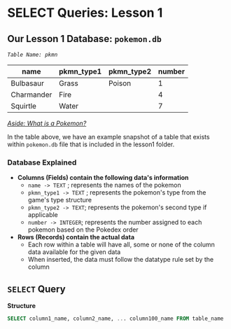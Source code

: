 # SELECT Queries: Lesson 1

## Our Lesson 1 Database: `pokemon.db`

_`Table Name: pkmn`_

| name       | pkmn\_type1 | pkmn\_type2 | number |
| ---------- | ----------- | ----------- | ------ |
| Bulbasaur  | Grass       | Poison      | 1      |
| Charmander | Fire        |             | 4      |
| Squirtle   | Water       |             | 7      |

[_Aside: What is a Pokemon?_](https://en.wikipedia.org/wiki/Pok%C3%A9mon)

In the table above, we have an example snapshot of a table that exists within `pokemon.db` file  that is included in the lesson1 folder.

### Database Explained

* **Columns (Fields) contain the following data's information**
  * `name -> TEXT` ; represents the names of the pokemon
  * `pkmn_type1 -> TEXT` ; represents the pokemon's type from the game's type structure
  * `pkmn_type2 -> TEXT`; represents the pokemon's second type if applicable
  * `number -> INTEGER`; represents the number  assigned to each pokemon based on the Pokedex order
* **Rows (Records) contain the actual data**
  * Each row within a table will have all, some or none of the column data available for the given data
  * When inserted, the data must follow the datatype rule set by the column

## `SELECT` Query

**Structure**

```sql
SELECT column1_name, column2_name, ... column100_name FROM table_name
```

